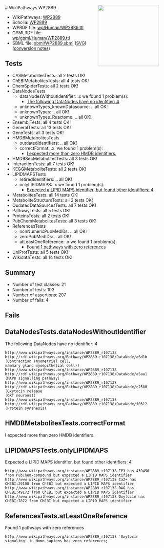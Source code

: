 <img style="float: right; width: 200px" src="../logo.png" />
# WikiPathways WP2889

* WikiPathways: [WP2889](https://identifiers.org/wikipathways:WP2889)
* Scholia: [WP2889](https://scholia.toolforge.org/wikipathways/WP2889)
* WPRDF file: [wp/Human/WP2889.ttl](../wp/Human/WP2889.ttl)
* GPMLRDF file: [wp/gpml/Human/WP2889.ttl](../wp/gpml/Human/WP2889.ttl)
* SBML file: [sbml/WP2889.sbml](../sbml/WP2889.sbml) ([SVG](../sbml/WP2889.svg)) ([conversion notes](../sbml/WP2889.txt))

## Tests
* CASMetabolitesTests: all 2 tests OK!
* ChEBIMetabolitesTests: all 4 tests OK!
* ChemSpiderTests: all 2 tests OK!
* DataNodesTests
    * dataNodesWithoutIdentifier: .x we found 1 problem(s):
        * [The following DataNodes have no identifier: 4](#d2d32fa3)
    * unknownTypes_knownDatasource: .. all OK!
    * unknownTypes: .. all OK!
    * unknownTypes_Reactome: .. all OK!
* EnsemblTests: all 4 tests OK!
* GeneralTests: all 13 tests OK!
* GeneTests: all 3 tests OK!
* HMDBMetabolitesTests
    * outdatedIdentifiers: .. all OK!
    * correctFormat: .x. we found 1 problem(s):
        * [I expected more than zero HMDB identifiers.](#ad154c1e)
* HMDBSecMetabolitesTests: all 3 tests OK!
* InteractionTests: all 7 tests OK!
* KEGGMetaboliteTests: all 2 tests OK!
* LIPIDMAPSTests
    * retiredIdentifiers: .. all OK!
    * onlyLIPIDMAPS: .x we found 1 problem(s):
        * [Expected a LIPID MAPS identifier, but found other identifiers: 4](#48cc60bb)
* MetabolitesTests: all 14 tests OK!
* MetaboliteStructureTests: all 2 tests OK!
* OudatedDataSourcesTests: all 7 tests OK!
* PathwayTests: all 5 tests OK!
* ProteinsTests: all 2 tests OK!
* PubChemMetabolitesTests: all 3 tests OK!
* ReferencesTests
    * nonNumericPubMedIDs: .. all OK!
    * zeroPubMedIDs: .. all OK!
    * atLeastOneReference: .x we found 1 problem(s):
        * [Found 1 pathways with zero references](#35eb778e)
* UniProtTests: all 5 tests OK!
* WikidataTests: all 14 tests OK!


## Summary

* Number of test classes: 21
* Number of tests: 103
* Number of assertions: 207
* Number of fails: 4

## Fails

<a name="d2d32fa3" />

## DataNodesTests.dataNodesWithoutIdentifier

The following DataNodes have no identifier: 4
```
http://www.wikipathways.org/instance/WP2889_r107138 http://rdf.wikipathways.org/Pathway/WP2889_r107138/DataNode/a6d1b (Contraction (myometrial cell, 
mammary gland myoepithelial cell))
http://www.wikipathways.org/instance/WP2889_r107138 http://rdf.wikipathways.org/Pathway/WP2889_r107138/DataNode/a5aa1 (MAPK signalling pathway)
http://www.wikipathways.org/instance/WP2889_r107138 http://rdf.wikipathways.org/Pathway/WP2889_r107138/DataNode/c2500 (Oxytocin release 
(OXT neurons))
http://www.wikipathways.org/instance/WP2889_r107138 http://rdf.wikipathways.org/Pathway/WP2889_r107138/DataNode/f0312 (Protein synthesis)
```

<a name="ad154c1e" />

## HMDBMetabolitesTests.correctFormat

I expected more than zero HMDB identifiers.
<a name="48cc60bb" />

## LIPIDMAPSTests.onlyLIPIDMAPS

Expected a LIPID MAPS identifier, but found other identifiers: 4
```
http://www.wikipathways.org/instance/WP2889_r107138 IP3 has 439456 from PubChem-compound but expected a LIPID MAPS identifier
http://www.wikipathways.org/instance/WP2889_r107138 Ca2+ has CHEBI:29108 from ChEBI but expected a LIPID MAPS identifier
http://www.wikipathways.org/instance/WP2889_r107138 DAG has CHEBI:49172 from ChEBI but expected a LIPID MAPS identifier
http://www.wikipathways.org/instance/WP2889_r107138 Oxytocin has CHEBI:7872 from ChEBI but expected a LIPID MAPS identifier
```

<a name="35eb778e" />

## ReferencesTests.atLeastOneReference

Found 1 pathways with zero references
```
http://www.wikipathways.org/instance/WP2889_r107138 'Oxytocin signaling' in Homo sapiens has zero references; 
```

